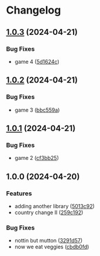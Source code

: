 # Changelog

## [1.0.3](https://github.com/jgf5013/better-world-dev/compare/game-v1.0.2...game-v1.0.3) (2024-04-21)


### Bug Fixes

* game 4 ([5d1624c](https://github.com/jgf5013/better-world-dev/commit/5d1624c015bc3f60f0efe9ef87a6249321b24a15))

## [1.0.2](https://github.com/jgf5013/better-world-dev/compare/game-v1.0.1...game-v1.0.2) (2024-04-21)


### Bug Fixes

* game 3 ([bbc559a](https://github.com/jgf5013/better-world-dev/commit/bbc559aa3acb99a50cdd7768e91851d1ee303c47))

## [1.0.1](https://github.com/jgf5013/better-world-dev/compare/game-v1.0.0...game-v1.0.1) (2024-04-21)


### Bug Fixes

* game 2 ([cf3bb25](https://github.com/jgf5013/better-world-dev/commit/cf3bb25f6ae4a1eb63655766abcd5edc3fee3dee))

## 1.0.0 (2024-04-20)


### Features

* adding another library ([5013c92](https://github.com/jgf5013/better-world-dev/commit/5013c92eabcb21dd2bc8f055605e3b6b21aafd47))
* country change II ([259c192](https://github.com/jgf5013/better-world-dev/commit/259c19214f189feb0add769ffe0245ce3bc9455f))


### Bug Fixes

* nottin but mutton ([3291d57](https://github.com/jgf5013/better-world-dev/commit/3291d570e08e190eed7e6d28abaf96e703293758))
* now we eat veggies ([cbdb0fd](https://github.com/jgf5013/better-world-dev/commit/cbdb0fd35724500c6f9c3aef3a3187568e685434))
